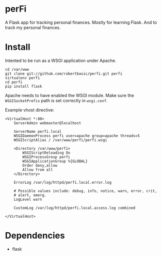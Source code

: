 perFi
=====

A Flask app for tracking personal finances. Mostly for learning Flask.
And to track my personal finances.

Install
=======

Intented to be run as a WSGI application under Apache.

    cd /var/www
    git clone git://github.com/robertbasic/perfi.git perfi
    virtualenv perfi
    cd perfi
    pip install flask

Apache needs to have enabled the WSGI module. Make sure the
`WSGISocketPrefix` path is set correctly in `wsgi.conf`.

Example vhost directive:

    <VirtualHost *:80>
        ServerAdmin webmaster@localhost

        ServerName perfi.local
        WSGIDaemonProcess perfi user=apache group=apache threads=5
        WSGIScriptAlias / /var/www/perfi/perfi.wsgi

        <Directory /var/www/perfi>
            WSGIScriptReloading On
            WSGIProcessGroup perfi
            WSGIApplicationGroup %{GLOBAL}
            Order deny,allow
            Allow from all
        </Directory>

        ErrorLog /var/log/httpd/perfi.local.error.log

        # Possible values include: debug, info, notice, warn, error, crit,
        # alert, emerg.
        LogLevel warn

        CustomLog /var/log/httpd/perfi.local.access.log combined

    </VirtualHost>

Dependencies
============

 * flask
